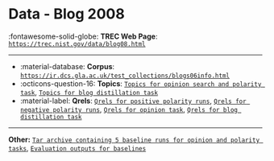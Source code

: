 # Data - Blog 2008 

:fontawesome-solid-globe: **TREC Web Page**: [`https://trec.nist.gov/data/blog08.html`](https://trec.nist.gov/data/blog08.html)

---

- :material-database: **Corpus**: [`https://ir.dcs.gla.ac.uk/test_collections/blogs06info.html`](https://ir.dcs.gla.ac.uk/test_collections/blogs06info.html)
- :octicons-question-16: **Topics**: [`Topics for opinion search and polarity task`](https://trec.nist.gov/data/blog/08/06-08.all-blog-topics), [`Topics for blog distillation task`](https://trec.nist.gov/data/blog/08/08.distillation-topics.1051-1100)
- :material-label: **Qrels**: [`Qrels for positive polarity runs`](https://trec.nist.gov/data/blog/08/08.qrels.positive.all-topics), [`Qrels for negative polarity runs`](https://trec.nist.gov/data/blog/08/08.qrels.negative.all-topics), [`Qrels for opinion task`](https://trec.nist.gov/data/blog/08/08.qrels.opinion.all-topics), [`Qrels for blog distillation task`](https://trec.nist.gov/data/blog/08/08.blog.blogdist.qrels)


---

**Other:** [`Tar archive containing 5 baseline runs for opinion and polarity tasks`](https://trec.nist.gov/data/blog/08/baselines.tar), [`Evaluation outputs for baselines`](https://trec.nist.gov/data/blog/08/baseline-eval.tar.gz)
